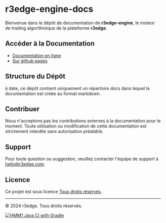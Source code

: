 # r3edge-engine-docs

Bienvenue dans le dépôt de documentation de **r3edge-engine**, le moteur de trading algorithmique de la plateforme **r3edge**.

## Accéder à la Documentation

- [Documentation en ligne](docs/index.md)
- [Sur github pages](https://dsissoko.github.io/r3edge-engine-docs/)

## Structure du Dépôt

à date, ce dépôt contient uniquement un répertoire docs dans lequel la documentation est créée au format markdown.

## Contribuer

Nous n'acceptons pas les contributions externes à la documentation pour le moment. Toute utilisation ou modification de cette documentation est strictement interdite sans autorisation préalable.

## Support

Pour toute question ou suggestion, veuillez contacter l'équipe de support à [hello@r3edge.com](mailto:hello@r3edge.com).

## Licence

Ce projet est sous licence [Tous droits réservés](LICENCE).

---
© 2024 r3edge. Tous droits réservés.

[![HMM1 Java CI with Gradle](https://github.com/dsissoko/r3edge-engine-docs/actions/workflows/gradle-hmmtest1-build.yml/badge.svg?branch=main)](https://github.com/dsissoko/r3edge-engine-docs/actions/workflows/gradle-hmmtest1-build.yml)